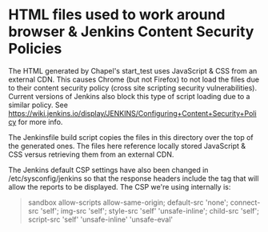 # HTML files used to work around browser & Jenkins Content Security Policies
The HTML generated by Chapel's start_test uses JavaScript & CSS from an external CDN. This causes Chrome (but not Firefox) to not load the files due to their content security policy (cross site scripting security vulnerabilities). Current versions of Jenkins also block this type of script loading due to a similar policy. See https://wiki.jenkins.io/display/JENKINS/Configuring+Content+Security+Policy for more info.

The Jenkinsfile build script copies the files in this directory over the top of the generated ones. The files here reference locally stored JavaScript & CSS versus retrieving them from an external CDN.

The Jenkins default CSP settings have also been changed in /etc/sysconfig/jenkins so that the response headers include the <meta> tag that will allow the reports to be displayed. The CSP we're using internally is:

> sandbox allow-scripts allow-same-origin; default-src 'none'; connect-src 'self'; img-src 'self'; style-src 'self' 'unsafe-inline'; child-src 'self'; script-src 'self' 'unsafe-inline' 'unsafe-eval'